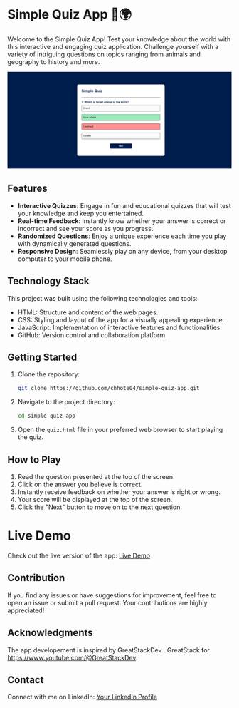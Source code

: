# Simple Quiz App 🧠🌍

Welcome to the Simple Quiz App! Test your knowledge about the world with this interactive and engaging quiz application. Challenge yourself with a variety of intriguing questions on topics ranging from animals and geography to history and more.

![Simple Quiz App Screenshot](screenshot.png)

## Features

- **Interactive Quizzes**: Engage in fun and educational quizzes that will test your knowledge and keep you entertained.
- **Real-time Feedback**: Instantly know whether your answer is correct or incorrect and see your score as you progress.
- **Randomized Questions**: Enjoy a unique experience each time you play with dynamically generated questions.
- **Responsive Design**: Seamlessly play on any device, from your desktop computer to your mobile phone.

## Technology Stack

This project was built using the following technologies and tools:

- HTML: Structure and content of the web pages.
- CSS: Styling and layout of the app for a visually appealing experience.
- JavaScript: Implementation of interactive features and functionalities.
- GitHub: Version control and collaboration platform.

## Getting Started

1. Clone the repository:
   ```bash
   git clone https://github.com/chhote04/simple-quiz-app.git
   ```

2. Navigate to the project directory:
   ```bash
   cd simple-quiz-app
   ```

3. Open the `quiz.html` file in your preferred web browser to start playing the quiz.

## How to Play

1. Read the question presented at the top of the screen.
2. Click on the answer you believe is correct.
3. Instantly receive feedback on whether your answer is right or wrong.
4. Your score will be displayed at the top of the screen.
5. Click the "Next" button to move on to the next question.

# Live Demo

Check out the live version of the app: [Live Demo](https://adwebtechnology.com/weather/quiz.html)

## Contribution

If you find any issues or have suggestions for improvement, feel free to open an issue or submit a pull request. Your contributions are highly appreciated!

## Acknowledgments

The app developement is inspired by GreatStackDev .
GreatStack for https://www.youtube.com/@GreatStackDev.


## Contact

Connect with me on LinkedIn: [Your LinkedIn Profile](https://www.linkedin.com/in/chhote-lal-jatav-a37982249/)

